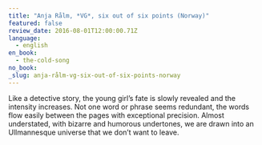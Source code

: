 ```yaml
---
title: "Anja Rålm, *VG*, six out of six points (Norway)"
featured: false
review_date: 2016-08-01T12:00:00.71Z
language:
  - english
en_book:
  - the-cold-song
no_book:
_slug: anja-rålm-vg-six-out-of-six-points-norway
---
```


Like a detective story, the young girl’s fate is slowly revealed and the intensity increases. Not one word or phrase seems redundant, the words flow easily between the pages with exceptional precision. Almost understated, with bizarre and humorous undertones, we are drawn into an Ullmannesque universe that we don’t want to leave.

